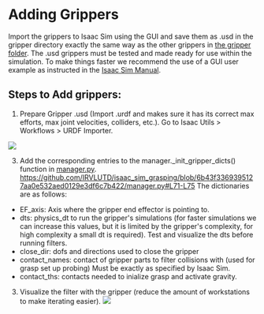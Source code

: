 # Adding Grippers
Import the grippers to Isaac Sim using the GUI and save them as .usd in the gripper directory exactly the same way as the other grippers in [the gripper folder](https://github.com/IRVLUTD/isaac_sim_grasping/blob/main/grippers). The .usd grippers must be tested and made ready for use within the simulation. To make things faster we recommend the use of a GUI user example as instructed in the [Isaac Sim Manual](https://docs.omniverse.nvidia.com/isaacsim/latest/core_api_tutorials/tutorial_core_hello_world.html).


## Steps to Add grippers:
1) Prepare Gripper .usd (Import .urdf and makes sure it has its correct max efforts, max joint velocities, colliders, etc.). Go to Isaac Utils > Workflows > URDF Importer.

![](https://github.com/IRVLUTD/isaac_sim_grasping/blob/main/media/AG1.png)



3) Add the corresponding entries to the manager._init_gripper_dicts() function in [manager.py](https://github.com/IRVLUTD/isaac_sim_grasping/blob/main/manager.py).
https://github.com/IRVLUTD/isaac_sim_grasping/blob/6b43f3369395127aa0e532aed0129e3df6c7b422/manager.py#L71-L75
The dictionaries are as follows:
- EF_axis: Axis where the gripper end effector is pointing to.
- dts: physics_dt to run the gripper's simulations (for faster simulations we can increase this values, but it is limited by the gripper's complexity, for high complexity a small dt is required). Test and visualize the dts before running filters.
- close_dir: dofs and directions used to close the gripper
- contact_names: contact of gripper parts to filter collisions with (used for grasp set up probing) Must be exactly as specified by Isaac Sim.
- contact_ths: contacts needed to inialize grasp and activate gravity.



3) Visualize the filter with the gripper (reduce the amount of workstations to make iterating easier).
![](https://github.com/IRVLUTD/isaac_sim_grasping/blob/main/media/AG2.png)
